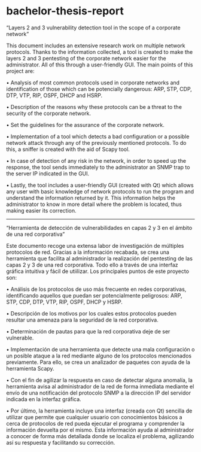 # bachelor-thesis-report

“Layers 2 and 3 vulnerability detection tool in the scope of a corporate network”

This document includes an extensive research work on multiple network protocols. Thanks to the information collected, a tool is created to make the layers 2 and 3 pentesting of the corporate network easier for the administrator. All of this through a user-friendly GUI. The main points of this project are:

•	Analysis of most common protocols used in corporate networks and identification of those which can be potencially dangerous: ARP, STP, CDP, DTP, VTP, RIP, OSPF, DHCP and HSRP.

•	Description of the reasons why these protocols can be a threat to the security of the corporate network.

•	Set the guidelines for the assurance of the corporate network.

•	Implementation of a tool which detects a bad configuration or a possible network attack through any of the previously mentioned protocols. To do this, a sniffer is created with the aid of Scapy tool.

•	In case of detection of any risk in the network, in order to speed up the response, the tool sends immediately to the administrator an SNMP trap to the server IP indicated in the GUI.

•	Lastly, the tool includes a user-friendly GUI (created with Qt) which allows any user with basic knowledge of network protocols to run the program and understand the information returned by it. This information helps the administrator to know in more detail where the problem is located, thus making easier its correction. 

-----------------------------------------------------------------------------------------------------------------------------------------------------------------------------------

“Herramienta de detección de vulnerabilidades en capas 2 y 3 en el ámbito de una red corporativa”

Este documento recoge una extensa labor de investigación de múltiples protocolos de red. Gracias a la información recabada, se crea una herramienta que facilita al administrador la realización del pentesting de las capas 2 y 3 de una red corporativa. Todo ello a través de una interfaz gráfica intuitiva y fácil de utiilizar. Los principales puntos de este proyecto son:
 
•	Análisis de los protocolos de uso más frecuente en redes corporativas, identificando aquellos que puedan ser potencialmente peligrosos: ARP, STP, CDP, DTP, VTP, RIP, OSPF, DHCP y HSRP. 

•	Descripción de los motivos por los cuales estos protocolos pueden resultar una amenaza para la seguridad de la red corporativa. 

•	Determinación de pautas para que la red corporativa deje de ser vulnerable. 

•	Implementación de una herramienta que detecte una mala configuración o un posible ataque a la red mediante alguno de los protocolos mencionados previamente. Para ello, se crea un analizador de paquetes con ayuda de la herramienta Scapy.

•	Con el fin de agilizar la respuesta en caso de detectar alguna anomalía, la herramienta avisa al administrador de la red de forma inmediata mediante el envío de una notificación del protocolo SNMP a la dirección IP del servidor indicada en la interfaz gráfica. 

•	Por último, la herramienta incluye una interfaz (creada con Qt) sencilla de utilizar que permite que cualquier usuario con conocimientos básicos a cerca de protocolos de red pueda ejecutar el programa y comprender la información devuelta por el mismo. Esta información ayuda al administrador a conocer de forma más detallada donde se localiza el problema, agilizando así su respuesta y facilitando su corrección. 
